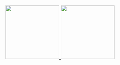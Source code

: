 <div align="center">
  <a href="https://github.com/Jjooaogab">
     <img height="170em" src="https://github-readme-stats.vercel.app/api?username=Jjooaogab&show_icons=true&theme=omni&include_all_commits=true&count_private=true"/>
     <img height="170em" src="https://github-readme-stats.vercel.app/api/top-langs/?username=Jjooaogab&layout=compact&langs_count=7&theme=omni"/>
</div>
  
